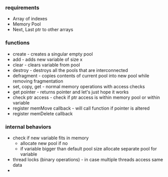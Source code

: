
### requirements
- Array of indexes
- Memory Pool
- Next, Last ptr to other arrays

### functions
- create - creates a singular empty pool
- add - adds new variable of size x
- clear - clears variable from pool
- destroy - destroys all the pools that are interconnected
- defragment - copies contents of current pool into new pool while removing fragmentation
- set, copy, get - normal memory operations with access checks
- get pointer - returns pointer and let's just hope it works
- check ptr access - check if ptr access is within memory pool or within variable
- register memMove callback - will call function if pointer is altered
- register memDelete callback

### internal behaviors
- check if new variable fits in memory
	- allocate new pool if no
	- if variable bigger than default pool size allocate separate pool for variable
- thread locks (binary operations) - in case multiple threads access same data
- 